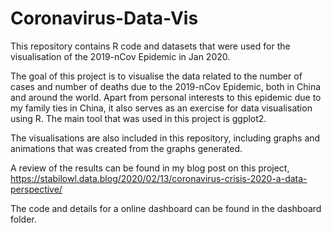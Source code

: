 # Coronavirus-Data-Vis

This repository contains R code and datasets that were used for the visualisation of the 2019-nCov Epidemic in Jan 2020. 

The goal of this project is to visualise the data related to the number of cases and number of deaths due to the 2019-nCov Epidemic, both in China and around the world. Apart from personal interests to this epidemic due to my family ties in China, it also serves as an exercise for data visualisation using R. The main tool that was used in this project is ggplot2. 

The visualisations are also included in this repository, including graphs and animations that was created from the graphs generated. 

A review of the results can be found in my blog post on this project, https://stabilowl.data.blog/2020/02/13/coronavirus-crisis-2020-a-data-perspective/ 

The code and details for a online dashboard can be found in the dashboard folder.
